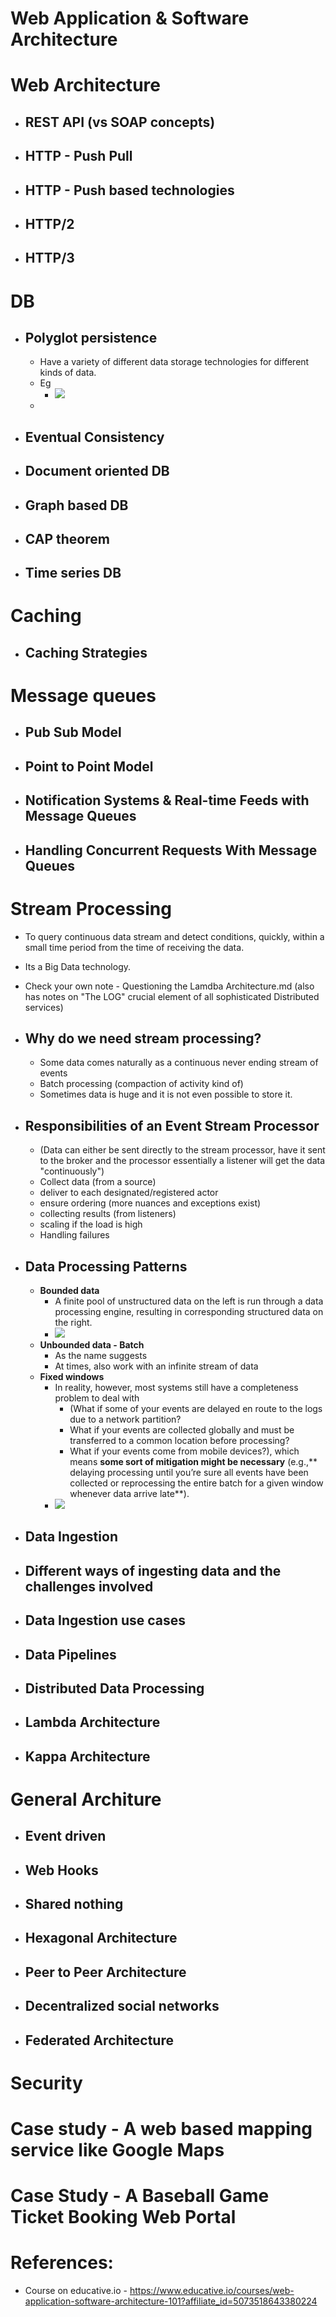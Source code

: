 # Web Application & Software Architecture

# Web Architecture
* ## REST API (vs SOAP concepts)

* ## HTTP - Push Pull

* ## HTTP - Push based technologies

* ## HTTP/2

* ## HTTP/3


# DB
* ## Polyglot persistence
    * Have a variety of different data storage technologies for different kinds of data.
    * Eg
        * ![](_resources/2020-05-03-00-24-49.png)
    * 

* ## Eventual Consistency

* ## Document oriented DB

* ## Graph based DB

* ## CAP theorem

* ## Time series DB


# Caching
* ## Caching Strategies

# Message queues
* ## Pub Sub Model

* ## Point to Point Model

* ## Notification Systems & Real-time Feeds with Message Queues

* ## Handling Concurrent Requests With Message Queues


# Stream Processing
  * To query continuous data stream and detect conditions, quickly, within a small time period from the time of receiving the data. 
  * Its a Big Data technology.
  * Check your own note - Questioning the Lamdba Architecture.md (also has notes on "The LOG" crucial element of all sophisticated Distributed services)
* ## Why do we need stream processing?
    * Some data comes naturally as a continuous never ending stream of events
    * Batch processing (compaction of activity kind of)
    * Sometimes data is huge and it is not even possible to store it.
* ## Responsibilities of an Event Stream Processor 
    * (Data can either be sent directly to the stream processor, have it sent to the broker and the processor essentially a listener will get the data "continuously")
    * Collect data (from a source)
    * deliver to each designated/registered actor
    * ensure ordering (more nuances and exceptions exist)
    * collecting results (from listeners)
    * scaling if the load is high
    * Handling failures
* ## Data Processing Patterns
    * **Bounded data**
        * A finite pool of unstructured data on the left is run through a data processing engine, resulting in corresponding structured data on the right.
        * ![](_resources/2020-05-03-12-16-37.png)
    * **Unbounded data - Batch**
        * As the name suggests
        * At times, also work with an infinite stream of data
    * **Fixed windows**
        * In reality, however, most systems still have a completeness problem to deal with 
            * (What if some of your events are delayed en route to the logs due to a network partition? 
            * What if your events are collected globally and must be transferred to a common location before processing? 
            * What if your events come from mobile devices?), which means **some sort of mitigation might be necessary** (e.g.,** delaying processing until you’re sure all events have been collected or reprocessing the entire batch for a given window whenever data arrive late**).
        * ![](_resources/2020-05-03-12-17-44.png)
* ## Data Ingestion

* ## Different ways of ingesting data and the challenges involved

* ## Data Ingestion use cases

* ## Data Pipelines

* ## Distributed Data Processing

* ## Lambda Architecture

* ## Kappa Architecture


# General Architure
* ## Event driven

* ## Web Hooks

* ## Shared nothing

* ## Hexagonal Architecture

* ## Peer to Peer Architecture

* ## Decentralized social networks


* ## Federated Architecture



# Security



# Case study - A web based mapping service like Google Maps


# Case Study - A Baseball Game Ticket Booking Web Portal




# References:
* Course on educative.io - <https://www.educative.io/courses/web-application-software-architecture-101?affiliate_id=5073518643380224>